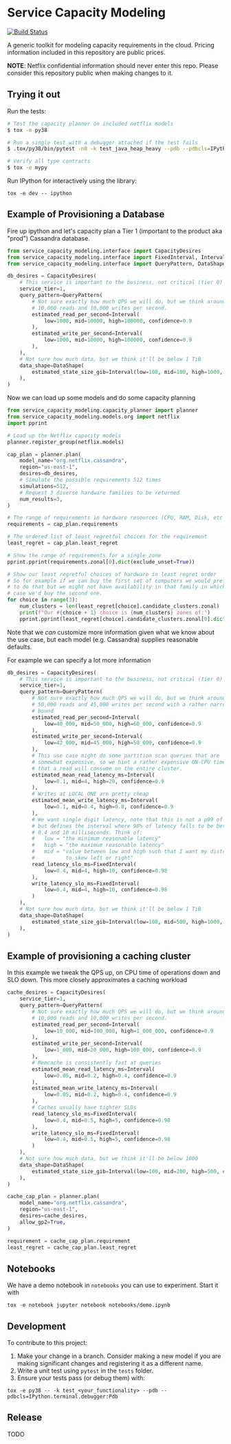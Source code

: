 # Service Capacity Modeling
[![Build Status](https://travis-ci.com/Netflix-Skunkworks/service-capacity-modeling.svg?branch=main)](https://travis-ci.com/Netflix-Skunkworks/service-capacity-modeling)

A generic toolkit for modeling capacity requirements in the cloud. Pricing
information included in this repository are public prices.

**NOTE**: Netflix confidential information should never enter this repo. Please
consider this repository public when making changes to it.

## Trying it out

Run the tests:
```bash
# Test the capacity planner on included netflix models
$ tox -e py38

# Run a single test with a debugger attached if the test fails
$ .tox/py38/bin/pytest -n0 -k test_java_heap_heavy --pdb --pdbcls=IPython.terminal.debugger:Pdb

# Verify all type contracts
$ tox -e mypy
```

Run IPython for interactively using the library:
```
tox -e dev -- ipython
```

## Example of Provisioning a Database
Fire up ipython and let's capacity plan a Tier 1 (important to the product aka
"prod") Cassandra database.

```python
from service_capacity_modeling.interface import CapacityDesires
from service_capacity_modeling.interface import FixedInterval, Interval
from service_capacity_modeling.interface import QueryPattern, DataShape

db_desires = CapacityDesires(
    # This service is important to the business, not critical (tier 0)
    service_tier=1,
    query_pattern=QueryPattern(
        # Not sure exactly how much QPS we will do, but we think around
        # 10,000 reads and 10,000 writes per second.
        estimated_read_per_second=Interval(
            low=1000, mid=10000, high=100000, confidence=0.9
        ),
        estimated_write_per_second=Interval(
            low=1000, mid=10000, high=100000, confidence=0.9
        ),
    ),
    # Not sure how much data, but we think it'll be below 1 TiB
    data_shape=DataShape(
        estimated_state_size_gib=Interval(low=100, mid=100, high=1000, confidence=0.9),
    ),
)
```

Now we can load up some models and do some capacity planning

```python
from service_capacity_modeling.capacity_planner import planner
from service_capacity_modeling.models.org import netflix
import pprint

# Load up the Netflix capacity models
planner.register_group(netflix.models)

cap_plan = planner.plan(
    model_name="org.netflix.cassandra",
    region="us-east-1",
    desires=db_desires,
    # Simulate the possible requirements 512 times
    simulations=512,
    # Request 3 diverse hardware families to be returned
    num_results=3,
)

# The range of requirements in hardware resources (CPU, RAM, Disk, etc ...)
requirements = cap_plan.requirements

# The ordered list of least regretful choices for the requirement
least_regret = cap_plan.least_regret

# Show the range of requirements for a single zone
pprint.pprint(requirements.zonal[0].dict(exclude_unset=True))

# Show our least regretful choices of hardware in least regret order
# So for example if we can buy the first set of computers we would prefer
# to do that but we might not have availability in that family in which
# case we'd buy the second one.
for choice in range(3):
    num_clusters = len(least_regret[choice].candidate_clusters.zonal)
    print(f"Our #{choice + 1} choice is {num_clusters} zones of:")
    pprint.pprint(least_regret[choice].candidate_clusters.zonal[0].dict(exclude_unset=True))

```

Note that we _can_ customize more information given what we know about the
use case, but each model (e.g. Cassandra) supplies reasonable defaults.

For example we can specify a lot more information

```python
db_desires = CapacityDesires(
    # This service is important to the business, not critical (tier 0)
    service_tier=1,
    query_pattern=QueryPattern(
        # Not sure exactly how much QPS we will do, but we think around
        # 50,000 reads and 45,000 writes per second with a rather narrow
        # bound
        estimated_read_per_second=Interval(
            low=40_000, mid=50_000, high=60_000, confidence=0.9
        ),
        estimated_write_per_second=Interval(
            low=42_000, mid=45_000, high=50_000, confidence=0.9
        ),
        # This use case might do some partition scan queries that are
        # somewhat expensive, so we hint a rather expensive ON-CPU time
        # that a read will consume on the entire cluster.
        estimated_mean_read_latency_ms=Interval(
            low=0.1, mid=4, high=20, confidence=0.9
        ),
        # Writes at LOCAL_ONE are pretty cheap
        estimated_mean_write_latency_ms=Interval(
            low=0.1, mid=0.4, high=0.8, confidence=0.9
        ),
        # We want single digit latency, note that this is not a p99 of 10ms
        # but defines the interval where 98% of latency falls to be between
        # 0.4 and 10 milliseconds. Think of:
        #   low = "the minimum reasonable latency"
        #   high = "the maximum reasonable latency"
        #   mid = "value between low and high such that I want my distribution
        #          to skew left or right"
        read_latency_slo_ms=FixedInterval(
            low=0.4, mid=4, high=10, confidence=0.98
        ),
        write_latency_slo_ms=FixedInterval(
            low=0.4, mid=4, high=10, confidence=0.98
        )
    ),
    # Not sure how much data, but we think it'll be below 1 TiB
    data_shape=DataShape(
        estimated_state_size_gib=Interval(low=100, mid=500, high=1000, confidence=0.9),
    ),
)
```

## Example of provisioning a caching cluster

In this example we tweak the QPS up, on CPU time of operations down
and SLO down. This more closely approximates a caching workload

```python
cache_desires = CapacityDesires(
    service_tier=1,
    query_pattern=QueryPattern(
        # Not sure exactly how much QPS we will do, but we think around
        # 10,000 reads and 10,000 writes per second.
        estimated_read_per_second=Interval(
            low=10_000, mid=100_000, high=1_000_000, confidence=0.9
        ),
        estimated_write_per_second=Interval(
            low=1_000, mid=20_000, high=100_000, confidence=0.9
        ),
        # Memcache is consistently fast at queries
        estimated_mean_read_latency_ms=Interval(
            low=0.05, mid=0.2, high=0.4, confidence=0.9
        ),
        estimated_mean_write_latency_ms=Interval(
            low=0.05, mid=0.2, high=0.4, confidence=0.9
        ),
        # Caches usually have tighter SLOs
        read_latency_slo_ms=FixedInterval(
            low=0.4, mid=0.5, high=5, confidence=0.98
        ),
        write_latency_slo_ms=FixedInterval(
            low=0.4, mid=0.5, high=5, confidence=0.98
        )
    ),
    # Not sure how much data, but we think it'll be below 1000
    data_shape=DataShape(
        estimated_state_size_gib=Interval(low=100, mid=200, high=500, confidence=0.9),
    ),
)

cache_cap_plan = planner.plan(
    model_name="org.netflix.cassandra",
    region="us-east-1",
    desires=cache_desires,
    allow_gp2=True,
)

requirement = cache_cap_plan.requirement
least_regret = cache_cap_plan.least_regret
```

## Notebooks

We have a demo notebook in `notebooks` you can use to experiment. Start it with

```
tox -e notebook jupyter notebook notebooks/demo.ipynb
```

## Development

To contribute to this project:

1. Make your change in a branch. Consider making a new model if you are making
   significant changes and registering it as a different name.
2. Write a unit test using `pytest` in the `tests` folder.
3. Ensure your tests pass (or debug them) with:
```
tox -e py38 -- -k test_<your_functionality> --pdb --pdbcls=IPython.terminal.debugger:Pdb
```


## Release
TODO
